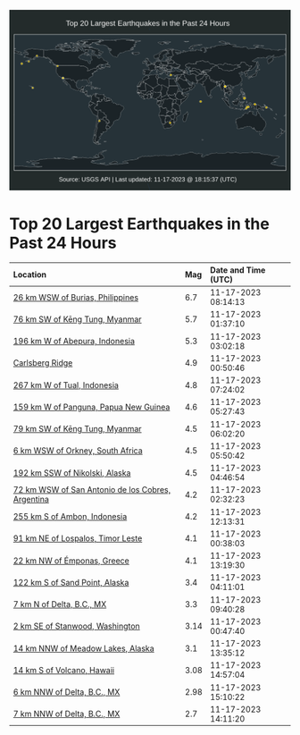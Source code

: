 ![Map](./map.png)

# Top 20 Largest Earthquakes in the Past 24 Hours

| Location | Mag | Date and Time (UTC) |
|:---|:---|:---|
| [26 km WSW of Burias, Philippines](https://earthquake.usgs.gov/earthquakes/eventpage/us6000lp12) | 6.7 | 11-17-2023 08:14:13 |
| [76 km SW of Kēng Tung, Myanmar](https://earthquake.usgs.gov/earthquakes/eventpage/us6000lp06) | 5.7 | 11-17-2023 01:37:10 |
| [196 km W of Abepura, Indonesia](https://earthquake.usgs.gov/earthquakes/eventpage/us6000lp0d) | 5.3 | 11-17-2023 03:02:18 |
| [Carlsberg Ridge](https://earthquake.usgs.gov/earthquakes/eventpage/us6000lnzz) | 4.9 | 11-17-2023 00:50:46 |
| [267 km W of Tual, Indonesia](https://earthquake.usgs.gov/earthquakes/eventpage/us6000lp10) | 4.8 | 11-17-2023 07:24:02 |
| [159 km W of Panguna, Papua New Guinea](https://earthquake.usgs.gov/earthquakes/eventpage/us6000lp0r) | 4.6 | 11-17-2023 05:27:43 |
| [79 km SW of Kēng Tung, Myanmar](https://earthquake.usgs.gov/earthquakes/eventpage/us6000lp0v) | 4.5 | 11-17-2023 06:02:20 |
| [6 km WSW of Orkney, South Africa](https://earthquake.usgs.gov/earthquakes/eventpage/us6000lp0u) | 4.5 | 11-17-2023 05:50:42 |
| [192 km SSW of Nikolski, Alaska](https://earthquake.usgs.gov/earthquakes/eventpage/us6000lp0l) | 4.5 | 11-17-2023 04:46:54 |
| [72 km WSW of San Antonio de los Cobres, Argentina](https://earthquake.usgs.gov/earthquakes/eventpage/us6000lp0b) | 4.2 | 11-17-2023 02:32:23 |
| [255 km S of Ambon, Indonesia](https://earthquake.usgs.gov/earthquakes/eventpage/us6000lp35) | 4.2 | 11-17-2023 12:13:31 |
| [91 km NE of Lospalos, Timor Leste](https://earthquake.usgs.gov/earthquakes/eventpage/us6000lnzx) | 4.1 | 11-17-2023 00:38:03 |
| [22 km NW of Émponas, Greece](https://earthquake.usgs.gov/earthquakes/eventpage/us6000lp37) | 4.1 | 11-17-2023 13:19:30 |
| [122 km S of Sand Point, Alaska](https://earthquake.usgs.gov/earthquakes/eventpage/ak023eqxyi52) | 3.4 | 11-17-2023 04:11:01 |
| [7 km N of Delta, B.C., MX](https://earthquake.usgs.gov/earthquakes/eventpage/ci39714146) | 3.3 | 11-17-2023 09:40:28 |
| [2 km SE of Stanwood, Washington](https://earthquake.usgs.gov/earthquakes/eventpage/uw61972566) | 3.14 | 11-17-2023 00:47:40 |
| [14 km NNW of Meadow Lakes, Alaska](https://earthquake.usgs.gov/earthquakes/eventpage/ak023er3gkda) | 3.1 | 11-17-2023 13:35:12 |
| [14 km S of Volcano, Hawaii](https://earthquake.usgs.gov/earthquakes/eventpage/hv73650627) | 3.08 | 11-17-2023 14:57:04 |
| [6 km NNW of Delta, B.C., MX](https://earthquake.usgs.gov/earthquakes/eventpage/ci39714234) | 2.98 | 11-17-2023 15:10:22 |
| [7 km NNW of Delta, B.C., MX](https://earthquake.usgs.gov/earthquakes/eventpage/ci39714210) | 2.7 | 11-17-2023 14:11:20 |
